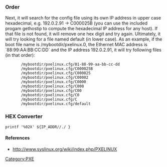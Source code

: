 ### Order

Next, it will search for the config file using its own IP address in
upper case hexadecimal, e.g. 192.0.2.91 -\> C000025B (you can use the
included progam gethostip to compute the hexadecimal IP address for any
host). If that file is not found, it will remove one hex digit and try
again. Ultimately, it will try looking for a file named default (in
lower case). As an example, if the boot file name is
/mybootdir/pxelinux.0, the Ethernet MAC address is \`88:99:AA:BB:CC:DD\`
and the IP address 192.0.2.91, it will try following files (in that
order):

           /mybootdir/pxelinux.cfg/01-88-99-aa-bb-cc-dd
           /mybootdir/pxelinux.cfg/C000025B
           /mybootdir/pxelinux.cfg/C000025
           /mybootdir/pxelinux.cfg/C00002
           /mybootdir/pxelinux.cfg/C0000
           /mybootdir/pxelinux.cfg/C000
           /mybootdir/pxelinux.cfg/C00
           /mybootdir/pxelinux.cfg/C0
           /mybootdir/pxelinux.cfg/C
           /mybootdir/pxelinux.cfg/default

### HEX Converter

`printf '%02X' ${IP_ADDR//./ }`

#### References

-   <http://www.syslinux.org/wiki/index.php/PXELINUX>

<Category:PXE>
